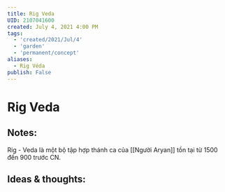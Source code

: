 ```yaml
---
title: Rig Veda
UID: 2107041600
created: July 4, 2021 4:00 PM
tags:
  - 'created/2021/Jul/4'
  - 'garden'
  - 'permanent/concept'
aliases:
  - Rig Véda
publish: False
---
```

# Rig Veda

## Notes:
Rig - Veda là một bộ tập hợp thánh ca của [[Người Aryan]] tồn tại từ 1500 đến 900 trước CN. 

## Ideas & thoughts:
